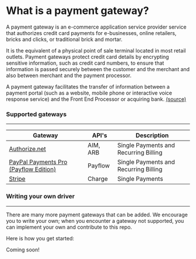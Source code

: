 What is a payment gateway?
================

A payment gateway is an e-commerce application service provider service that authorizes credit
card payments for e-businesses, online retailers, bricks and clicks, or traditional brick and mortar.

It is the equivalent of a physical point of sale terminal located in most retail outlets. Payment
gateways protect credit card details by encrypting sensitive information, such as credit card
numbers, to ensure that information is passed securely between the customer and the merchant and
also between merchant and the payment processor.

A payment gateway facilitates the transfer of information between a payment portal (such as a website,
mobile phone or interactive voice response service) and the Front End Processor or acquiring bank.
[(source)](http://en.wikipedia.org/wiki/Payment_gateway)


### Supported gateways
-----------------

| Gateway                                                                                                                                  | API's            | Description                                      |
| ---------------------------------------------------------------------------------------------------------------------------------------- | ---------------- | ------------------------------------------------ |
| [Authorize.net](https://github.com/rcastera/PaymentAPI/src/rcastera/PaymentAPI/Gateway/Types/Authorize/README.md)                        | AIM, ARB         | Single Payments and Recurring Billing            |
| [PayPal Payments Pro (Payflow Edition)](https://github.com/rcastera/PaymentAPI/src/rcastera/PaymentAPI/Gateway/Types/Paypal/README.md)   | Payflow          | Single Payments and Recurring Billing            |
| [Stripe](https://github.com/rcastera/PaymentAPI/src/rcastera/PaymentAPI/Gateway/Types/Stripe/README.md)                                  | Charge           | Single Payments                                  |


### Writing your own driver
-----------------
There are many more payment gateways that can be added. We encourage you to write your own; when
you encounter a gateway not supported, you can implement your own and contribute to this repo.

Here is how you get started:

Coming soon!
